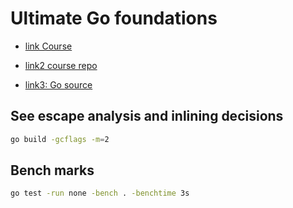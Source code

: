 # Ultimate Go foundations

- [link Course](https://courses.ardanlabs.com/courses/take/ultimate-go-advanc-concepts/lessons/7628306-intro-decoupling)

- [link2 course repo](https://github.com/ardanlabs/gotraining)

- [link3: Go source](https://github.com/golang/go)

## See escape analysis and inlining decisions

```sh
go build -gcflags -m=2
```

## Bench marks

```sh
go test -run none -bench . -benchtime 3s
```
